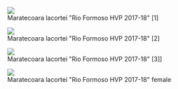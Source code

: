 <figure>
  <img src="https://thekillifish.net/index_ATTACHMENTS/Maratecoara_1.jpg" />
  <figcaption>Maratecoara lacortei "Rio Formoso HVP 2017-18" [1]</figcaption>
</figure>

<figure>
  <img src="https://thekillifish.net/index_ATTACHMENTS/Maratecoara_2.jpg" />
  <figcaption>Maratecoara lacortei "Rio Formoso HVP 2017-18" [2]</figcaption>
</figure>

<figure>
  <img src="https://thekillifish.net/index_ATTACHMENTS/Maratecoara_4.jpg" />
  <figcaption>Maratecoara lacortei "Rio Formoso HVP 2017-18" [3]]</figcaption>
</figure>

<figure>
  <img src="https://thekillifish.net/index_ATTACHMENTS/Maratecoara_3.jpg" />
  <figcaption>Maratecoara lacortei "Rio Formoso HVP 2017-18" female</figcaption>
</figure>